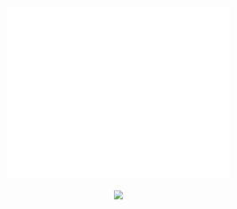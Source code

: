 <div style="display: flex; flex-wrap: wrap; justify-content: center;">
  <div style="flex-grow: 1; margin: 10px; text-align: center; width: 50%;">
    <img src="/github-metrics.svg" alt="Metrics" width="400">
  </div>
  <div style="flex-grow: 1; margin: 10px; text-align: center; width: 50%;">
    <img src="https://wakatime.com/share/@rejoanahmed/1a1517e2-e589-41da-a2e3-f55f9f065d50.svg" width="400px">
  </div>
</div>
